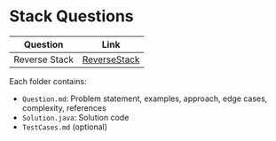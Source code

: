 # Stack Questions

| Question      | Link                            |
| ------------- | ------------------------------- |
| Reverse Stack | [ReverseStack](./ReverseStack/) |

Each folder contains:

- `Question.md`: Problem statement, examples, approach, edge cases, complexity, references
- `Solution.java`: Solution code
- `TestCases.md` (optional)
